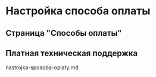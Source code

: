 # Настройка способа оплаты

## Страница "Способы оплаты"

## Платная техническая поддержка

nastrojka-sposoba-oplaty.md